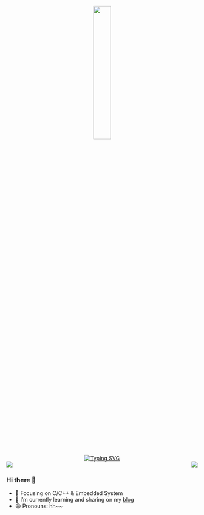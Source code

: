 <p align="center">
  <img src="https://cdn.jsdelivr.net/gh/jasonkayzk/jasonkayzk@master/hello-world.gif" width="30%">
</p>

<!-- dynamic typing effect 动态打字效果 -->
<div align="center">
  <a href="https://yuanheci.com/">
    <img src="https://readme-typing-svg.demolab.com?font=Fira+Code&pause=1000&width=435&lines=printf(%22Hello%2C%20World%22);祝您今天愉快!&center=true&size=27" alt="Typing SVG" />
  </a>
</div>
  
<!-- Snake Code Contribution Map 贪吃蛇代码贡献图 -->
<img src="https://cdn.jsdelivr.net/gh/sun0225SUN/sun0225SUN/profile-snake-contrib/github-contribution-grid-snake-dark.svg" />

<img align="right" src="https://github-readme-stats.vercel.app/api?username=yuanheci&show_icons=true&icon_color=ff6781&text_color=718096&bg_color=ffffff&hide_title=true" />

### Hi there 👋

- :orange_book: Focusing on C/C++ & Embedded System
- 🌱 I’m currently learning and sharing on my [blog](https://yuanheci.top/)
- 😄 Pronouns: hh~~
